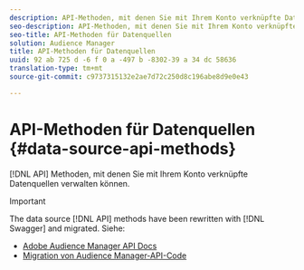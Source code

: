```yaml
---
description: API-Methoden, mit denen Sie mit Ihrem Konto verknüpfte Datenquellen verwalten können.
seo-description: API-Methoden, mit denen Sie mit Ihrem Konto verknüpfte Datenquellen verwalten können.
seo-title: API-Methoden für Datenquellen
solution: Audience Manager
title: API-Methoden für Datenquellen
uuid: 92 ab 725 d -6 f 0 a -497 b -8302-39 a 34 dc 58636
translation-type: tm+mt
source-git-commit: c9737315132e2ae7d72c250d8c196abe8d9e0e43

---
```



# API-Methoden für Datenquellen {#data-source-api-methods}

[!DNL API] Methoden, mit denen Sie mit Ihrem Konto verknüpfte Datenquellen verwalten können.

<!-- c_rest_data_sources.xml -->

>[!IMPORTANT]
>
>The data source [!DNL API] methods have been rewritten with [!DNL Swagger] and migrated. Siehe:
>
>* [Adobe Audience Manager API Docs](https://bank.demdex.com/portal/swagger/index.html)
>* [Migration von Audience Manager-API-Code](../../api/api-swagger-migration.md)
>
